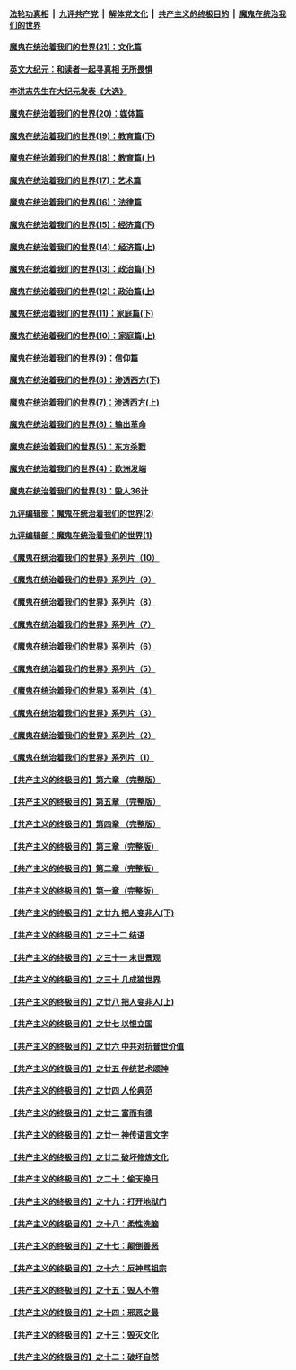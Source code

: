 ####  [法轮功真相](../../../../basic/blob/master/README.md?t=01031331) &nbsp;|&nbsp; [九评共产党](../../../../9ping.md/blob/master/README.md?t=01031331) &nbsp;|&nbsp; [解体党文化](../../../../jtdwh.md/blob/master/README.md?t=01031331)  &nbsp;|&nbsp; [共产主义的终极目的](../../../../gczydzjmd.md/blob/master/README.md?t=01031331) &nbsp;|&nbsp; [魔鬼在统治我们的世界](../../../../mgztzwmdsj.md/blob/master/README.md?t=01031331) 

#### [魔鬼在统治着我们的世界(21)：文化篇](../pages/nsc422/n10597706.md?t=01031331) 

#### [英文大纪元：和读者一起寻真相 无所畏惧](../pages/nsc422/n12542027.md?t=01031331) 

#### [李洪志先生在大纪元发表《大选》](../pages/nsc422/n12534746.md?t=01031331) 

#### [魔鬼在统治着我们的世界(20)：媒体篇](../pages/nsc422/n10586579.md?t=01031331) 

#### [魔鬼在统治着我们的世界(19)：教育篇(下)](../pages/nsc422/n10564808.md?t=01031331) 

#### [魔鬼在统治着我们的世界(18)：教育篇(上)](../pages/nsc422/n10526970.md?t=01031331) 

#### [魔鬼在统治着我们的世界(17)：艺术篇](../pages/nsc422/n10499093.md?t=01031331) 

#### [魔鬼在统治着我们的世界(16)：法律篇](../pages/nsc422/n10485969.md?t=01031331) 

#### [魔鬼在统治着我们的世界(15)：经济篇(下)](../pages/nsc422/n10469975.md?t=01031331) 

#### [魔鬼在统治着我们的世界(14)：经济篇(上)](../pages/nsc422/n10457370.md?t=01031331) 

#### [魔鬼在统治着我们的世界(13)：政治篇(下)](../pages/nsc422/n10448270.md?t=01031331) 

#### [魔鬼在统治着我们的世界(12)：政治篇(上)](../pages/nsc422/n10444576.md?t=01031331) 

#### [魔鬼在统治着我们的世界(11)：家庭篇(下)](../pages/nsc422/n10440961.md?t=01031331) 

#### [魔鬼在统治着我们的世界(10)：家庭篇(上)](../pages/nsc422/n10435448.md?t=01031331) 

#### [魔鬼在统治着我们的世界(9)：信仰篇](../pages/nsc422/n10432159.md?t=01031331) 

#### [魔鬼在统治着我们的世界(8)：渗透西方(下)](../pages/nsc422/n10429603.md?t=01031331) 

#### [魔鬼在统治着我们的世界(7)：渗透西方(上)](../pages/nsc422/n10426013.md?t=01031331) 

#### [魔鬼在统治着我们的世界(6)：输出革命](../pages/nsc422/n10421536.md?t=01031331) 

#### [魔鬼在统治着我们的世界(5)：东方杀戮](../pages/nsc422/n10417707.md?t=01031331) 

#### [魔鬼在统治着我们的世界(4)：欧洲发端](../pages/nsc422/n10414890.md?t=01031331) 

#### [魔鬼在统治着我们的世界(3)：毁人36计](../pages/nsc422/n10411583.md?t=01031331) 

#### [九评编辑部：魔鬼在统治着我们的世界(2)](../pages/nsc422/n10410036.md?t=01031331) 

#### [九评编辑部：魔鬼在统治着我们的世界(1)](../pages/nsc422/n10406825.md?t=01031331) 

#### [《魔鬼在统治着我们的世界》系列片（10）](../pages/nsc422/n12292670.md?t=01031331) 

#### [《魔鬼在统治着我们的世界》系列片（9）](../pages/nsc422/n12290859.md?t=01031331) 

#### [《魔鬼在统治着我们的世界》系列片（8）](../pages/nsc422/n12287445.md?t=01031331) 

#### [《魔鬼在统治着我们的世界》系列片（7）](../pages/nsc422/n12283425.md?t=01031331) 

#### [《魔鬼在统治着我们的世界》系列片（6）](../pages/nsc422/n12282314.md?t=01031331) 

#### [《魔鬼在统治着我们的世界》系列片（5）](../pages/nsc422/n12281419.md?t=01031331) 

#### [《魔鬼在统治着我们的世界》系列片（4）](../pages/nsc422/n12274024.md?t=01031331) 

#### [《魔鬼在统治着我们的世界》系列片（3）](../pages/nsc422/n12271322.md?t=01031331) 

#### [《魔鬼在统治着我们的世界》系列片（2）](../pages/nsc422/n12269049.md?t=01031331) 

#### [《魔鬼在统治着我们的世界》系列片（1）](../pages/nsc422/n12267575.md?t=01031331) 

#### [【共产主义的终极目的】第六章 （完整版）](../pages/nsc422/n11428913.md?t=01031331) 

#### [【共产主义的终极目的】第五章 （完整版）](../pages/nsc422/n11428912.md?t=01031331) 

#### [【共产主义的终极目的】第四章 （完整版）](../pages/nsc422/n11428907.md?t=01031331) 

#### [【共产主义的终极目的】第三章（完整版）](../pages/nsc422/n11428848.md?t=01031331) 

#### [【共产主义的终极目的】第二章（完整版）](../pages/nsc422/n11428831.md?t=01031331) 

#### [【共产主义的终极目的】第一章（完整版）](../pages/nsc422/n11417651.md?t=01031331) 

#### [【共产主义的终极目的】之廿九 把人变非人(下)](../pages/nsc422/n11344140.md?t=01031331) 

#### [【共产主义的终极目的】之三十二 结语](../pages/nsc422/n11360535.md?t=01031331) 

#### [【共产主义的终极目的】之三十一 末世景观](../pages/nsc422/n11351129.md?t=01031331) 

#### [【共产主义的终极目的】之三十 几成狼世界](../pages/nsc422/n11348280.md?t=01031331) 

#### [【共产主义的终极目的】之廿八 把人变非人(上)](../pages/nsc422/n11340492.md?t=01031331) 

#### [【共产主义的终极目的】之廿七 以恨立国](../pages/nsc422/n11336944.md?t=01031331) 

#### [【共产主义的终极目的】之廿六 中共对抗普世价值](../pages/nsc422/n11324785.md?t=01031331) 

#### [【共产主义的终极目的】之廿五 传统艺术颂神](../pages/nsc422/n11296396.md?t=01031331) 

#### [【共产主义的终极目的】之廿四 人伦典范](../pages/nsc422/n11296397.md?t=01031331) 

#### [【共产主义的终极目的】之廿三 富而有德](../pages/nsc422/n11283598.md?t=01031331) 

#### [【共产主义的终极目的】之廿一 神传语言文字](../pages/nsc422/n11263265.md?t=01031331) 

#### [【共产主义的终极目的】之廿二 破坏修炼文化](../pages/nsc422/n11245728.md?t=01031331) 

#### [【共产主义的终极目的】之二十：偷天换日](../pages/nsc422/n11238846.md?t=01031331) 

#### [【共产主义的终极目的】之十九：打开地狱门](../pages/nsc422/n11206376.md?t=01031331) 

#### [【共产主义的终极目的】之十八：柔性洗脑](../pages/nsc422/n11199994.md?t=01031331) 

#### [【共产主义的终极目的】之十七：颠倒善恶](../pages/nsc422/n11179782.md?t=01031331) 

#### [【共产主义的终极目的】之十六：反神骂祖宗](../pages/nsc422/n11166798.md?t=01031331) 

#### [【共产主义的终极目的】之十五：毁人不倦](../pages/nsc422/n11166792.md?t=01031331) 

#### [【共产主义的终极目的】之十四：邪恶之最](../pages/nsc422/n11150249.md?t=01031331) 

#### [【共产主义的终极目的】之十三：毁灭文化](../pages/nsc422/n11135227.md?t=01031331) 

#### [【共产主义的终极目的】之十二：破坏自然](../pages/nsc422/n11135214.md?t=01031331) 

